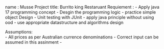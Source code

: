 name : Musse
Project title: Burrito king Restaruant 
Requiement :
    - Apply java 17 programming concept 
    - Desgin the programming logic
    - practice simple object Design 
    - Unit testing with JUnit
    - apply java principle without using ood 
    - use appropriate datastructure and algorithms design 

Assumptions:    
    - All prices as per Australian currence denominations 
    - Correct input  can be assumed in this assinment 
    - 

